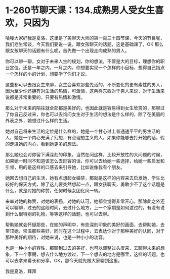 # 1-260节聊天课：134.成熟男人受女生喜欢，只因为

哈喽大家好我是夏洛，这里是了美聊天大师的第一百三十四节课，今天的节目呢，我们老生常谈，今天我们要说一说，跟女孩聊天的话题，这是基础课了，OK 那么跟女孩聊天的话题有什么呢，首先做一个出现走向成熟的男人。

你可以聊一聊，女对于未来人生的规划，你的想法，不管是大的目标，理想你的职业定位，还是一年之内，一月之内，你想要实现一个怎样的小目标，想得自己指点一个怎样的小的计划，想要学了你们才议。

这些都可以去跟女生来聊，女生会喜欢那些先活的，不断变化的更有素性的男人，因为至少你还拥有对生活的热情，可激情，这两样东西对于男人来说，对于生活来说都是非常重要的，只要有热情和激情。

那么对于未来的陷往就全部都是美好的，也因此就是容易得到女生欣赏的，那聊过了你自己反过来，你也可以去询问女生对于生活的想法是什么样的，除了在美丽的外表之外，她想过什么样的生活。

她对自己将来生活的定位是什么样的，她是一个甘心过上普通通平平的男生活的人，她是一个内心充满了幻想，有点理想主义的人，如果你能够去打开她的话，假的走进她的内心，看到她更多的想法。

那么她也会对你留下满深刻的印象，当然在问这样，比较开放性的大问题的时候，如果她一时间不知道该怎么去形容的话，你可以去给她一些选择，给她一些启发和引领，用的是这样的口感去来引导她，比如说像我有个朋友。

她回去想自己的生活，她有点想起女婚禁，那就是这样的内容来去启发她，学生比较好的保天方式，除了这儿要突然想起一点，跟女孩聊天，勇敢少不了这个话题是什么，就是对她的称赞，任何时候女团化风一转。

来举对她的称赞，对她的表扬，对她的认可，她都会觉得非常开心，那除此之外还可以聊聊，过去的这段时间，去过什么地方，上一个家期是如何渡过的，有没有说到什么很特别的礼物，等等这样的话题，也可以去聊。

帮助她就会怀疑那些，在她的声明中，有些深刻印象的美好的画面，去帮助她，去带顶她，崇温那些美好，同时在这个过程中，去表达你对于那种美好的认同，对于那种美好的期待，对她来说，也是一种小小的功容。

也是一种小小的容性，那聊到过去的美好，也可以调整过头度来，去聊聊未来的想象，下一个家期，想去什么地方渡过，下一个想去的地方是哪里，这样的话题，也可以去拿来看长和分享，OK，那今天就先跟大家聊到这里。

我是夏洛，拜拜